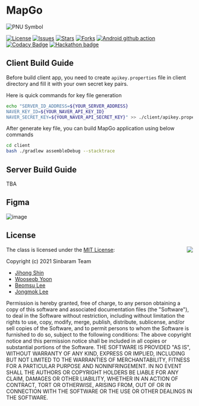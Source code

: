 # MapGo

![PNU Symbol](https://www.pusan.ac.kr/_contents/kor/_Img/07Intro/ui07.jpg)

[![License](https://img.shields.io/github/license/PNU-Sinbaram/MapGo)](./LICENSE)
[![Issues](https://img.shields.io/github/issues/PNU-Sinbaram/MapGo)](https://github.com/PNU-Sinbaram/MapGo/issues)
[![Stars](https://img.shields.io/github/stars/PNU-Sinbaram/MapGo)](https://github.com/PNU-Sinbaram/MapGo)
[![Forks](https://img.shields.io/github/forks/PNU-Sinbaram/MapGo)](https://github.com/PNU-Sinbaram/MapGo)
[![Android github action](https://github.com/PNU-Sinbaram/MapGo/actions/workflows/android-ci.yml/badge.svg?branch=main)](https://github.com/PNU-Sinbaram/MapGo/actions)
[![Codacy Badge](https://app.codacy.com/project/badge/Grade/a7f32fbc7a6e4048890859549677d53f)](https://www.codacy.com/gh/PNU-Sinbaram/MapGo/dashboard?utm_source=github.com&amp;utm_medium=referral&amp;utm_content=PNU-Sinbaram/MapGo&amp;utm_campaign=Badge_Grade)
[![Hackathon badge](https://img.shields.io/badge/WIP-SW%20Hackathon%202021-blueviolet)](https://github.com/PNU-Sinbaram/MapGo)

## Client Build Guide

Before build client app, you need to create `apikey.properties` file in client
directory and fill it with your own secret key pairs.

Here is quick commands for key file generation
```bash
echo "SERVER_ID_ADDRESS=${YOUR_SERVER_ADDRESS}
NAVER_KEY_ID=${YOUR_NAVER_API_KEY_ID}
NAVER_SECRET_KEY=${YOUR_NAVER_API_SECRET_KEY}" >> ./client/apikey.properties
```

After generate key file, you can build MapGo application using below commands
```bash
cd client
bash ./gradlew assembleDebug --stacktrace
```

## Server Build Guide

TBA

## Figma
![image](https://user-images.githubusercontent.com/24654975/124858409-f45bdd80-dfe8-11eb-9805-fd11302c2b8e.png)

## License
<img align="right" src="http://opensource.org/trademarks/opensource/OSI-Approved-License-100x137.png">

The class is licensed under the [MIT License](http://opensource.org/licenses/MIT):

Copyright (c) 2021 Sinbaram Team
*   [Jihong Shin](https://github.com/Snowapril)
*   [Wooseob Yoon](https://github.com/hyunyunV)
*   [Beomsu Lee](https://github.com/dldks321)
*   [Jongmok Lee](https://github.com/lijm1358)

Permission is hereby granted, free of charge, to any person obtaining a copy of this software and associated documentation files (the "Software"), to deal in the Software without restriction, including without limitation the rights to use, copy, modify, merge, publish, distribute, sublicense, and/or sell copies of the Software, and to permit persons to whom the Software is furnished to do so, subject to the following conditions:
The above copyright notice and this permission notice shall be included in all copies or substantial portions of the Software.
THE SOFTWARE IS PROVIDED "AS IS", WITHOUT WARRANTY OF ANY KIND, EXPRESS OR IMPLIED, INCLUDING BUT NOT LIMITED TO THE WARRANTIES OF MERCHANTABILITY, FITNESS FOR A PARTICULAR PURPOSE AND NONINFRINGEMENT. IN NO EVENT SHALL THE AUTHORS OR COPYRIGHT HOLDERS BE LIABLE FOR ANY CLAIM, DAMAGES OR OTHER LIABILITY, WHETHER IN AN ACTION OF CONTRACT, TORT OR OTHERWISE, ARISING FROM, OUT OF OR IN CONNECTION WITH THE SOFTWARE OR THE USE OR OTHER DEALINGS IN THE SOFTWARE.
